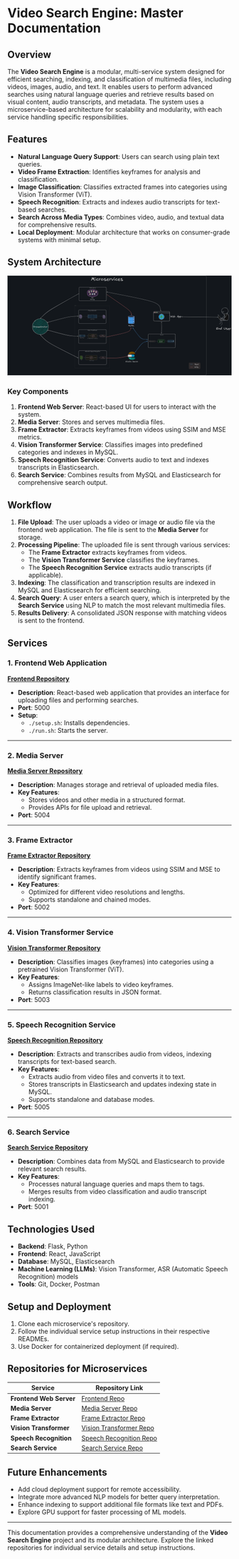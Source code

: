 # Video Search Engine: Master Documentation  

## Overview  
The **Video Search Engine** is a modular, multi-service system designed for efficient searching, indexing, and classification of multimedia files, including videos, images, audio, and text. It enables users to perform advanced searches using natural language queries and retrieve results based on visual content, audio transcripts, and metadata. The system uses a microservice-based architecture for scalability and modularity, with each service handling specific responsibilities.  

## Features  
- **Natural Language Query Support**: Users can search using plain text queries.  
- **Video Frame Extraction**: Identifies keyframes for analysis and classification.  
- **Image Classification**: Classifies extracted frames into categories using Vision Transformer (ViT).  
- **Speech Recognition**: Extracts and indexes audio transcripts for text-based searches.  
- **Search Across Media Types**: Combines video, audio, and textual data for comprehensive results.  
- **Local Deployment**: Modular architecture that works on consumer-grade systems with minimal setup.  

## System Architecture  

![Architecture Diagram](architecture_diagrams/architecture_v2.png)

### Key Components  
1. **Frontend Web Server**: React-based UI for users to interact with the system.  
2. **Media Server**: Stores and serves multimedia files.  
3. **Frame Extractor**: Extracts keyframes from videos using SSIM and MSE metrics.  
4. **Vision Transformer Service**: Classifies images into predefined categories and indexes in MySQL.  
5. **Speech Recognition Service**: Converts audio to text and indexes transcripts in Elasticsearch.  
6. **Search Service**: Combines results from MySQL and Elasticsearch for comprehensive search output.  


## Workflow  

1. **File Upload**: The user uploads a video or image or audio file via the frontend web application. The file is sent to the **Media Server** for storage.  
2. **Processing Pipeline**: The uploaded file is sent through various services:  
    - The **Frame Extractor** extracts keyframes from videos.  
    - The **Vision Transformer Service** classifies the keyframes.  
    - The **Speech Recognition Service** extracts audio transcripts (if applicable).  
3. **Indexing**: The classification and transcription results are indexed in MySQL and Elasticsearch for efficient searching.  
4. **Search Query**: A user enters a search query, which is interpreted by the **Search Service** using NLP to match the most relevant multimedia files.  
5. **Results Delivery**: A consolidated JSON response with matching videos is sent to the frontend.  


## Services  

### 1. **Frontend Web Application**  
[**Frontend Repository**](https://github.com/iam-VK/frontend_web_app)  
- **Description**: React-based web application that provides an interface for uploading files and performing searches.  
- **Port**: 5000  
- **Setup**:  
  - `./setup.sh`: Installs dependencies.  
  - `./run.sh`: Starts the server.  


---

### 2. **Media Server**  
[**Media Server Repository**](https://github.com/iam-VK/media_server)  
- **Description**: Manages storage and retrieval of uploaded media files.  
- **Key Features**:  
  - Stores videos and other media in a structured format.  
  - Provides APIs for file upload and retrieval.  
- **Port**: 5004  


---

### 3. **Frame Extractor**  
[**Frame Extractor Repository**](https://github.com/iam-VK/frame_extractor)  
- **Description**: Extracts keyframes from videos using SSIM and MSE to identify significant frames.  
- **Key Features**:  
  - Optimized for different video resolutions and lengths.  
  - Supports standalone and chained modes.  
- **Port**: 5002  


---

### 4. **Vision Transformer Service**  
[**Vision Transformer Repository**](https://github.com/iam-VK/Vision_Transformer_service)  
- **Description**: Classifies images (keyframes) into categories using a pretrained Vision Transformer (ViT).  
- **Key Features**:  
  - Assigns ImageNet-like labels to video keyframes.  
  - Returns classification results in JSON format.  
- **Port**: 5003  


---

### 5. **Speech Recognition Service**  
[**Speech Recognition Repository**](https://github.com/iam-VK/speech-recog)  
- **Description**: Extracts and transcribes audio from videos, indexing transcripts for text-based search.  
- **Key Features**:  
  - Extracts audio from video files and converts it to text.  
  - Stores transcripts in Elasticsearch and updates indexing state in MySQL.  
  - Supports standalone and database modes.  
- **Port**: 5005  


---

### 6. **Search Service**  
[**Search Service Repository**](https://github.com/iam-VK/search_service)  
- **Description**: Combines data from MySQL and Elasticsearch to provide relevant search results.  
- **Key Features**:  
  - Processes natural language queries and maps them to tags.  
  - Merges results from video classification and audio transcript indexing.  
- **Port**: 5001  


## Technologies Used  
- **Backend**: Flask, Python  
- **Frontend**: React, JavaScript  
- **Database**: MySQL, Elasticsearch  
- **Machine Learning (LLMs)**: Vision Transformer, ASR (Automatic Speech Recognition) models  
- **Tools**: Git, Docker, Postman


## Setup and Deployment  
1. Clone each microservice's repository.  
2. Follow the individual service setup instructions in their respective READMEs.  
3. Use Docker for containerized deployment (if required).  


## Repositories for Microservices  

| **Service**                | **Repository Link**     |  
|-----------------------------|-------------------------|  
| **Frontend Web Server**     | [Frontend Repo](https://github.com/iam-VK/frontend_web_app)      |  
| **Media Server**            | [Media Server Repo](https://github.com/iam-VK/media_server)  |  
| **Frame Extractor**         | [Frame Extractor Repo](https://github.com/iam-VK/frame_extractor) |  
| **Vision Transformer**      | [Vision Transformer Repo](https://github.com/iam-VK/Vision_Transformer_service) |  
| **Speech Recognition**      | [Speech Recognition Repo](https://github.com/iam-VK/speech-recog) |  
| **Search Service**          | [Search Service Repo](https://github.com/iam-VK/search_service) |  


## Future Enhancements  
- Add cloud deployment support for remote accessibility.  
- Integrate more advanced NLP models for better query interpretation.  
- Enhance indexing to support additional file formats like text and PDFs.  
- Explore GPU support for faster processing of ML models.  

---  

This documentation provides a comprehensive understanding of the **Video Search Engine** project and its modular architecture. Explore the linked repositories for individual service details and setup instructions.